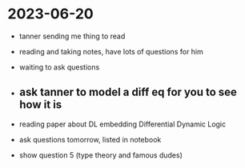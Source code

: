# 2023-06-20

- tanner sending me thing to read
- reading and taking notes, have lots of questions for him
- waiting to ask questions

- ## ask tanner to model a diff eq for you to see how it is

- reading paper about DL embedding Differential Dynamic Logic
- ask questions tomorrow, listed in notebook
- show question 5 (type theory and famous dudes)
